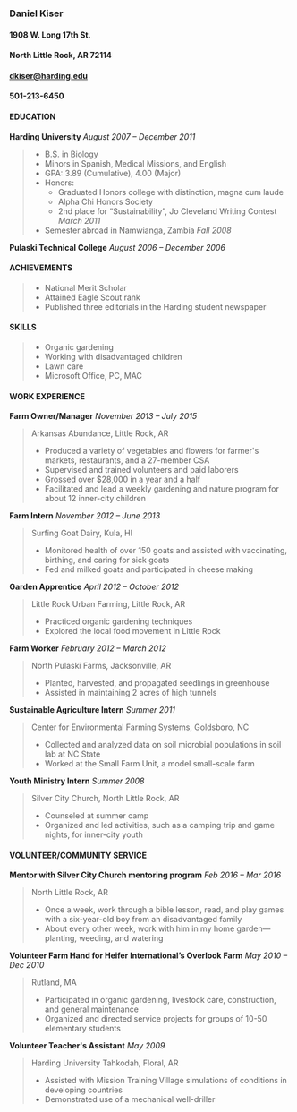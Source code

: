 ### **Daniel Kiser**  
#### 1908 W. Long 17th St.  
#### North Little Rock, AR 72114  
#### dkiser@harding.edu  
#### 501-213-6450



#### **EDUCATION**   
**Harding University**						          _August 2007 – December 2011_  

> * B.S. in Biology	
> * Minors in Spanish, Medical Missions, and English  
> * GPA: 	    3.89 (Cumulative), 4.00 (Major)
> * Honors:   
>     * Graduated Honors college with distinction, magna cum laude
>     * Alpha Chi Honors Society
>     * 2nd place for “Sustainability”, Jo Cleveland Writing Contest           _March 2011_            
> * Semester abroad in Namwianga, Zambia					         _Fall 2008_   

**Pulaski Technical College**					          _August 2006 – December 2006_

#### **ACHIEVEMENTS**

> * National Merit Scholar
> * Attained Eagle Scout rank
> * Published three editorials in the Harding student newspaper

#### **SKILLS**

> * Organic gardening		
> * Working with disadvantaged children
> * Lawn care
> * Microsoft Office, PC, MAC

#### **WORK EXPERIENCE** 

**Farm Owner/Manager**	  					  _November 2013 – July 2015_

> Arkansas Abundance, Little Rock, AR
>
>  * Produced a variety of vegetables and flowers for farmer's markets, restaurants, and a 27-member CSA  
>  * Supervised and trained volunteers and paid laborers  
>  * Grossed over $28,000 in a year and a half  
>  * Facilitated and lead a weekly gardening and nature program for about 12 inner-city children  
	
**Farm Intern** 								 _November 2012 – June 2013_  

> Surfing Goat Dairy, Kula, HI  
>
> * Monitored health of over 150 goats and assisted with vaccinating, birthing, and caring for sick goats
> * Fed and milked goats and participated in cheese making  

**Garden Apprentice**							    _April 2012 – October 2012_ 

> Little Rock Urban Farming, Little Rock, AR 
>	
>	* Practiced organic gardening techniques
>	* Explored the local food movement in Little Rock

**Farm Worker**							_February 2012 – March 2012_

> North Pulaski Farms, Jacksonville, AR
>
>	* Planted, harvested, and propagated seedlings in greenhouse
>	* Assisted in maintaining 2 acres of high tunnels
	
**Sustainable Agriculture Intern**     		  					 _Summer 2011_

> Center for Environmental Farming Systems, Goldsboro, NC  
>
> * Collected and analyzed data on soil microbial populations in soil lab at NC State  
> * Worked at the Small Farm Unit, a model small-scale farm  
	
**Youth Ministry Intern**     			 				             _Summer 2008_

> Silver City Church, North Little Rock, AR 
>
>	* Counseled at summer camp  
>	* Organized and led activities, such as a camping trip and game nights, for inner-city youth  

#### **VOLUNTEER/COMMUNITY SERVICE**

**Mentor with Silver City Church mentoring program**			_Feb 2016 – Mar 2016_
	
> North Little Rock, AR
>
> * Once a week, work through a bible lesson, read, and play games with a six-year-old boy from an disadvantaged family
> * About every other week, work with him in my home garden—planting, weeding, and watering

**Volunteer Farm Hand for Heifer International’s Overlook Farm** 	_May 2010 – Dec 2010_

> Rutland, MA   						            	   
>
>	* Participated in organic gardening, livestock care, construction, and general maintenance
>	* Organized and directed service projects for groups of 10-50 elementary students
	
**Volunteer Teacher's Assistant**	  						        _May 2009_
	
> Harding University Tahkodah, Floral, AR
>
> * Assisted with Mission Training Village simulations of conditions in developing countries
> * Demonstrated use of a mechanical well-driller
